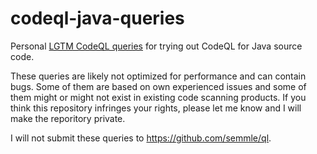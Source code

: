 # codeql-java-queries
Personal [LGTM CodeQL queries](https://lgtm.com/query) for trying out CodeQL 
for Java source code.

These queries are likely not optimized for performance and can contain bugs. 
Some of them are based on own experienced issues and some of them might or 
might not exist in existing code scanning products. If you think this 
repository infringes your rights, please let me know and I will make the 
reporitory private.

I will not submit these queries to https://github.com/semmle/ql.
